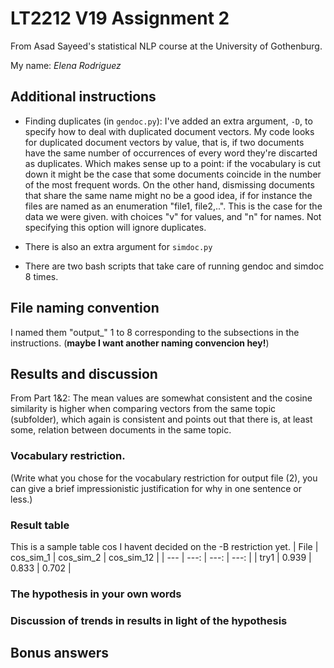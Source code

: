 # LT2212 V19 Assignment 2

From Asad Sayeed's statistical NLP course at the University of Gothenburg.

My name: *Elena Rodriguez* 

## Additional instructions
+ Finding duplicates (in `gendoc.py`): I've added an extra argument, `-D`, to specify how to deal with duplicated document vectors. 
My code looks for duplicated document vectors by value, that is, if two documents have the same number of occurrences of every word they're discarted as duplicates. Which makes sense up to a point: if the vocabulary is cut down it might be the case that some documents coincide in the number of the most frequent words.
On the other hand, dismissing documents that share the same name might no be a good idea, if for instance the files are named as an enumeration "file1, file2,..". This is the case for the data we were given.
 with choices "v" for values, and "n" for names. Not specifying this option will ignore duplicates.

+ There is also an extra argument for `simdoc.py`

+ There are two bash scripts that take care of running gendoc and simdoc 8 times. 

## File naming convention

I named them "output_" 1 to 8 corresponding to the subsections in the instructions. (**maybe I want another naming convencion hey!**)

## Results and discussion

From Part 1&2: The mean values are somewhat consistent and the cosine similarity is higher when comparing vectors from the same topic (subfolder), which again is consistent and points out that there is, at least some, relation between documents in the same topic.

### Vocabulary restriction.

(Write what you chose for the vocabulary restriction for output file
(2), you can give a brief impressionistic justification for why in one
sentence or less.)

### Result table
This is a sample table cos I havent decided on the -B restriction yet. 
| File | cos_sim_1 | cos_sim_2 | cos_sim_12 | 
| --- | ---: | ---: | ---: | 
| try1  |  0.939  |  0.833  |  0.702  |  

### The hypothesis in your own words

### Discussion of trends in results in light of the hypothesis

## Bonus answers
